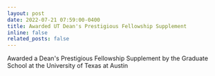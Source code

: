```yaml
---
layout: post
date: 2022-07-21 07:59:00-0400
title: Awarded UT Dean's Prestigious Fellowship Supplement
inline: false
related_posts: false
---
```


Awarded a Dean's Prestigious Fellowship Supplement by the Graduate School at the University of Texas at Austin 